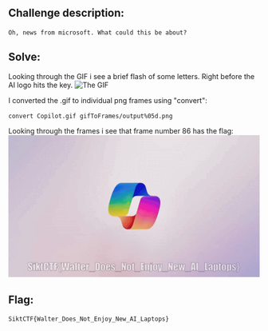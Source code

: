 <h2>Challenge description:</h2>

```
Oh, news from microsoft. What could this be about?
```

<h2>Solve:</h2>

Looking through the GIF i see a brief flash of some letters. Right before the AI logo hits the key.
![The GIF](Copilot.gif)

I converted the .gif to individual png frames using "convert":
```
convert Copilot.gif gifToFrames/output%05d.png
```

Looking through the frames i see that frame number 86 has the flag:
![The flag](image.png)

<h2>Flag:</h2>

```
SiktCTF{Walter_Does_Not_Enjoy_New_AI_Laptops}
```




